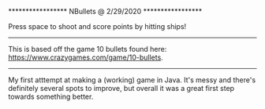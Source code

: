 ***************** NBullets @ 2/29/2020 *****************

Press space to shoot and score points by hitting ships!

********************************************************

This is based off the game 10 bullets found here: https://www.crazygames.com/game/10-bullets.

********************************************************

My first atttempt at making a (working) game in Java. It's messy and there's definitely several spots to improve, but overall it was a great first step towards something better.

